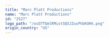 ```yaml
---
title: "Marc Platt Productions"
name: "Marc Platt Productions"
id: "2527"
logo_path: "/osO7TGmlRMistSQ5JZusPhbKUHk.png"
origin_country: "US"
---
```

